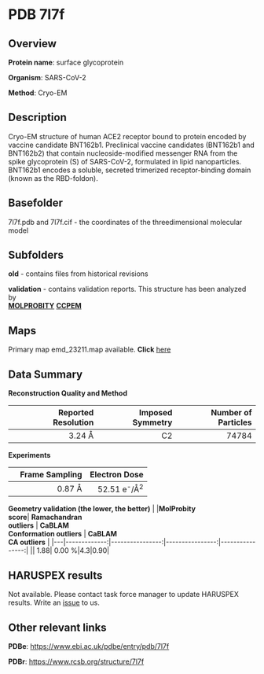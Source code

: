 # PDB 7l7f

## Overview

**Protein name**: surface glycoprotein

**Organism**: SARS-CoV-2

**Method**: Cryo-EM

## Description

Cryo-EM structure of human ACE2 receptor bound to protein encoded by vaccine candidate BNT162b1. Preclinical vaccine candidates (BNT162b1 and BNT162b2) that contain nucleoside-modified messenger RNA from the spike glycoprotein (S) of SARS-CoV-2, formulated in lipid nanoparticles. BNT162b1 encodes a soluble, secreted trimerized receptor-binding domain (known as the RBD-foldon).

## Basefolder

7l7f.pdb and 7l7f.cif - the coordinates of the threedimensional molecular model

## Subfolders



**old** - contains files from historical revisions

**validation** - contains validation reports. This structure has been analyzed by <br>  [**MOLPROBITY**](https://github.com/thorn-lab/coronavirus_structural_task_force/tree/master/pdb/surface_glycoprotein/SARS-CoV-2/7l7f/validation/molprobity)   [**CCPEM**](https://github.com/thorn-lab/coronavirus_structural_task_force/tree/master/pdb/surface_glycoprotein/SARS-CoV-2/7l7f/validation/ccpem-validation) 



## Maps

Primary map emd_23211.map available. **Click** [here](http://ftp.wwpdb.org/pub/emdb/structures/EMD-23211/map/) 

## Data Summary
**Reconstruction Quality and Method**

|   | Reported Resolution | Imposed Symmetry | Number of Particles |
|---|-------------:|----------------:|--------------:|
|   |3.24 Å|C2|74784|

**Experiments**

|   | Frame Sampling | Electron Dose |
|---|-------------:|----------------:|
|   |0.87 Å|52.51 e<sup>-</sup>/Å<sup>2</sup>|

**Geometry validation (the lower, the better)**
|   |**MolProbity<br>score**| **Ramachandran<br>outliers** | **CaBLAM<br>Conformation outliers** | **CaBLAM<br>CA outliers** |
|---|-------------:|----------------:|----------------:|----------------:|
||  1.88|  0.00 %|4.3|0.90|

## HARUSPEX results

Not available. Please contact task force manager to update HARUSPEX results. Write an [issue](https://github.com/thorn-lab/coronavirus_structural_task_force/issues) to us.

## Other relevant links 
**PDBe**:  https://www.ebi.ac.uk/pdbe/entry/pdb/7l7f
 
**PDBr**: https://www.rcsb.org/structure/7l7f 
